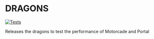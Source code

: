# DRAGONS

[![Tests](https://github.com/kilonzi/dragons/actions/workflows/package-build.yml/badge.svg?branch=main)](https://github.com/kilonzi/dragons/actions/workflows/package-build.yml)

Releases the dragons to test the performance of Motorcade and Portal
